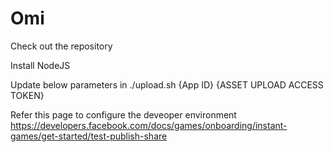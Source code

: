 # Omi

Check out the repository

Install NodeJS

Update below parameters in ./upload.sh
	{App ID}
	{ASSET UPLOAD ACCESS TOKEN}
	

Refer this page to configure the deveoper environment
https://developers.facebook.com/docs/games/onboarding/instant-games/get-started/test-publish-share